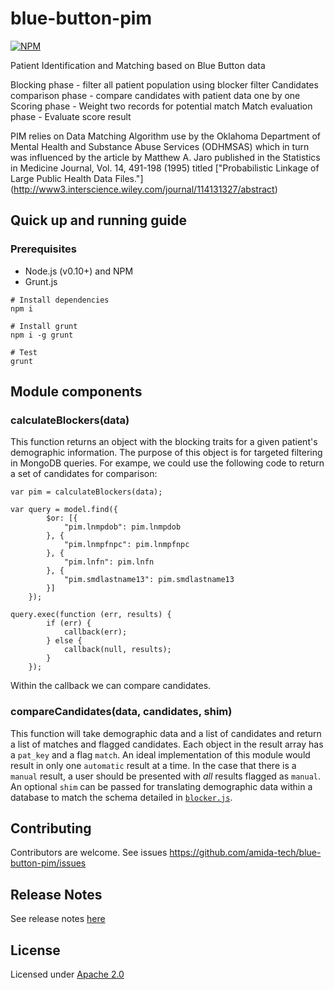 blue-button-pim
===============
[![NPM][npm-image]][npm-url]

Patient Identification and Matching based on Blue Button data

Blocking phase - filter all patient population using blocker filter
Candidates comparison phase - compare candidates with patient data one by one
Scoring phase - Weight two records for potential match
Match evaluation phase - Evaluate score result

PIM relies on  Data Matching Algorithm use by the Oklahoma Department of Mental Health and Substance Abuse Services (ODHMSAS) which in turn was influenced by the article by Matthew A. Jaro published in the Statistics in Medicine Journal, Vol. 14, 491-198 (1995) titled ["Probabilistic Linkage of Large Public Health Data Files."] (http://www3.interscience.wiley.com/journal/114131327/abstract)


## Quick up and running guide

### Prerequisites

- Node.js (v0.10+) and NPM
- Grunt.js

```
# Install dependencies
npm i

# Install grunt
npm i -g grunt

# Test
grunt

```

## Module components

### calculateBlockers(data)
This function returns an object with the blocking traits for a given patient's demographic information.
The purpose of this object is for targeted filtering in MongoDB queries. For exampe, we could use the following
code to return a set of candidates for comparison:
```
var pim = calculateBlockers(data);

var query = model.find({
        $or: [{
            "pim.lnmpdob": pim.lnmpdob
        }, {
            "pim.lnmpfnpc": pim.lnmpfnpc
        }, {
            "pim.lnfn": pim.lnfn
        }, {
            "pim.smdlastname13": pim.smdlastname13
        }]
    });

query.exec(function (err, results) {
        if (err) {
            callback(err);
        } else {
            callback(null, results);
        }
    });
```
Within the callback we can compare candidates.

### compareCandidates(data, candidates, shim)
This function will take demographic data and a list of candidates and return a list of matches and flagged candidates.
Each object in the result array has a `pat_key` and a flag `match`. An ideal implementation of this module would result in
only one `automatic` result at a time. In the case that there is a `manual` result, a user should be presented with
_all_ results flagged as `manual`. An optional `shim` can be passed for translating demographic data within a database
to match the schema detailed in [`blocker.js`](lib/blocker.js).

## Contributing

Contributors are welcome. See issues https://github.com/amida-tech/blue-button-pim/issues

## Release Notes

See release notes [here](./RELEASENOTES.md)

## License

Licensed under [Apache 2.0](./LICENSE)


[npm-image]: https://nodei.co/npm/blue-button-pim.png?compact=true
[npm-url]: https://nodei.co/npm/blue-button-pim
